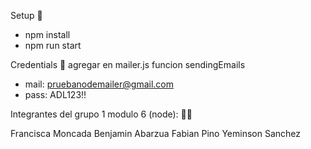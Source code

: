 Setup 🚀


- npm install
- npm run start


Credentials 🚨
agregar en mailer.js funcion sendingEmails


- mail: pruebanodemailer@gmail.com
- pass: ADL123!!


Integrantes del grupo 1 modulo 6 (node): 🤼‍♂️


Francisca Moncada
Benjamin Abarzua
Fabian Pino
Yeminson Sanchez